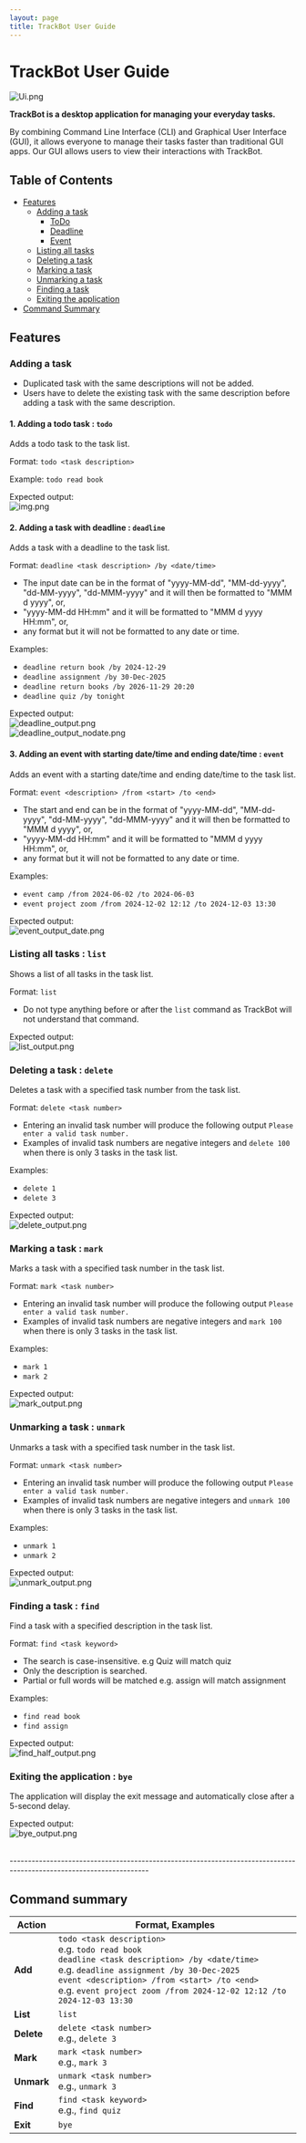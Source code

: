 ```yaml
---
layout: page
title: TrackBot User Guide
---
```


# TrackBot User Guide

![Ui.png](Ui.png)

**TrackBot is a desktop application for managing your everyday tasks.**

By combining Command Line Interface (CLI) and Graphical User Interface (GUI),
it allows everyone to manage their tasks faster than traditional GUI apps.
Our GUI allows users to view their interactions with TrackBot.

## Table of Contents
- [Features](#features)
  * [Adding a task](#adding-a-task)
    - [ToDo](#1-adding-a-todo-task--todo)
    - [Deadline](#2-adding-a-task-with-deadline--deadline)
    - [Event](#3-adding-an-event-with-starting-datetime-and-ending-datetime--event)
  * [Listing all tasks](#listing-all-tasks--list)
  * [Deleting a task](#deleting-a-task--delete)
  * [Marking a task](#marking-a-task--mark)
  * [Unmarking a task](#unmarking-a-task--unmark)
  * [Finding a task](#finding-a-task--find)
  * [Exiting the application](#exiting-the-application--bye)
- [Command Summary](#command-summary)

## Features

### Adding a task
- Duplicated task with the same descriptions will not be added.
- Users have to delete the existing task with the same description before adding a task with the same description.

#### 1. Adding a todo task : ```todo```

Adds a todo task to the task list.

Format: ```todo <task description>```

Example: ```todo read book```

Expected output:
<br>
![img.png](todo_output.png)

#### 2. Adding a task with deadline : ```deadline```

Adds a task with a deadline to the task list.

Format: ```deadline <task description> /by <date/time>```
- The input date can be in the format of "yyyy-MM-dd", "MM-dd-yyyy", "dd-MM-yyyy", "dd-MMM-yyyy" and it will then be 
formatted to "MMM d yyyy", or,
- "yyyy-MM-dd HH:mm" and it will be formatted to "MMM d yyyy HH:mm", or,
- any format but it will not be formatted to any date or time.

Examples: 
- ```deadline return book /by 2024-12-29```
- ```deadline assignment /by 30-Dec-2025```
- ```deadline return books /by 2026-11-29 20:20```
- ```deadline quiz /by tonight```

Expected output:
<br>
![deadline_output.png](deadline_output.png)
<br>
![deadline_output_nodate.png](deadline_output_nodate.png)

#### 3. Adding an event with starting date/time and ending date/time : ```event```

Adds an event with a starting date/time and ending date/time to the task list.

Format: ```event <description> /from <start> /to <end>```
- The start and end can be in the format of "yyyy-MM-dd", "MM-dd-yyyy", "dd-MM-yyyy", "dd-MMM-yyyy" and it will 
then be formatted to "MMM d yyyy", or,
- "yyyy-MM-dd HH:mm" and it will be formatted to "MMM d yyyy HH:mm", or,
- any format but it will not be formatted to any date or time.

Examples:
- ```event camp /from 2024-06-02 /to 2024-06-03```
- ```event project zoom /from 2024-12-02 12:12 /to 2024-12-03 13:30```

Expected output:
<br>
![event_output_date.png](event_output_date.png)
<br>

### Listing all tasks : ```list```

Shows a list of all tasks in the task list.

Format: ```list```
- Do not type anything before or after the ```list``` command as TrackBot will not understand that command.

Expected output:
<br>
![list_output.png](list_output.png)

### Deleting a task : ```delete```

Deletes a task with a specified task number from the task list.

Format: ```delete <task number>```
- Entering an invalid task number will produce the following output
```Please enter a valid task number.```
- Examples of invalid task numbers are negative integers and ```delete 100```
when there is only 3 tasks in the task list.

Examples:
- ```delete 1```
- ```delete 3```

Expected output:
<br>
![delete_output.png](delete_output.png)

### Marking a task : ```mark```

Marks a task with a specified task number in the task list.

Format: ```mark <task number>```
- Entering an invalid task number will produce the following output
  ```Please enter a valid task number.```
- Examples of invalid task numbers are negative integers and ```mark 100```
  when there is only 3 tasks in the task list.

Examples:
- ```mark 1```
- ```mark 2```


Expected output:
<br>
![mark_output.png](mark_output.png)


### Unmarking a task : ```unmark```

Unmarks a task with a specified task number in the task list.

Format: ```unmark <task number>```
- Entering an invalid task number will produce the following output
  ```Please enter a valid task number.```
- Examples of invalid task numbers are negative integers and ```unmark 100```
  when there is only 3 tasks in the task list.

Examples:
- ```unmark 1```
- ```unmark 2```

Expected output:
<br>
![unmark_output.png](unmark_output.png)

### Finding a task : ```find```

Find a task with a specified description in the task list.

Format: ```find <task keyword>```
- The search is case-insensitive. e.g Quiz will match quiz
- Only the description is searched.
- Partial or full words will be matched e.g. assign will match assignment

Examples:
- ```find read book```
- ```find assign```

Expected output:
<br>
![find_half_output.png](find_half_output.png)

### Exiting the application : ```bye```

The application will display the exit message and automatically close after a 5-second delay.

Expected output:
<br>
![bye_output.png](bye_output.png)

<br>
--------------------------------------------------------------------------------------------------------------------

## Command summary

| Action     | Format, Examples                                                                                                                                                                                                                                                                      |
|------------|---------------------------------------------------------------------------------------------------------------------------------------------------------------------------------------------------------------------------------------------------------------------------------------|
| **Add**    | `todo <task description>` <br> e.g. `todo read book` <br> `deadline <task description> /by <date/time>` <br> e.g. `deadline assignment /by 30-Dec-2025` <br> `event <description> /from <start> /to <end>` <br> e.g. `event project zoom /from 2024-12-02 12:12 /to 2024-12-03 13:30` |
| **List**   | `list`                                                                                                                                                                                                                                                                                |
| **Delete** | `delete <task number>`<br> e.g., `delete 3`                                                                                                                                                                                                                                           |
| **Mark**   | `mark <task number>`<br> e.g., `mark 3`                                                                                                                                                                                                                                               |
| **Unmark** | `unmark <task number>`<br> e.g., `unmark 3`                                                                                                                                                                                                                                           |
| **Find**   | `find <task keyword>`<br> e.g., `find quiz`                                                                                                                                                                                                                                           |
| **Exit**   | `bye`                                                                                                                                                                                                                                                                                 |

